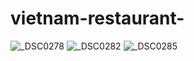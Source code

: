 # vietnam-restaurant-
![_DSC0278](https://user-images.githubusercontent.com/126632281/234165537-a04d2194-eb0a-4927-8f9d-b222e8d24756.JPG)
![_DSC0282](https://user-images.githubusercontent.com/126632281/234166551-13a21071-1260-4b72-8c47-57ea091cd7d6.JPG)
![_DSC0285](https://user-images.githubusercontent.com/126632281/234167598-54433fe9-c134-41a7-bb93-b7c3365620e6.JPG)

